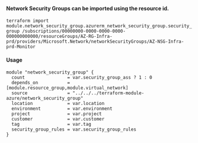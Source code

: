 #### Network Security Groups can be imported using the resource id.
`terraform import module.network_security_group.azurerm_network_security_group.security_group /subscriptions/00000000-0000-0000-0000-000000000000/resourceGroups/AZ-RG-Infra-prd/providers/Microsoft.Network/networkSecurityGroups/AZ-NSG-Infra-prd-Monitor`

#### Usage
```hcl
module "network_security_group" {
  count                = var.security_group_ass ? 1 : 0
  depends_on           = [module.resource_group,module.virtual_network]
  source               = "../../../terraform-module-azure/network_security_group"
  location             = var.location
  environment          = var.environment
  project              = var.project
  customer             = var.customer
  tag                  = var.tag
  security_group_rules = var.security_group_rules
}

```